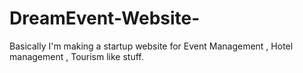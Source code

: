 # DreamEvent-Website-
Basically I'm making a startup website for Event Management , Hotel management , Tourism like stuff.

